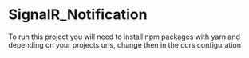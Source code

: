 # SignalR_Notification

To run this project you will need to install npm packages with yarn
and depending on your projects urls, change then in the cors configuration

